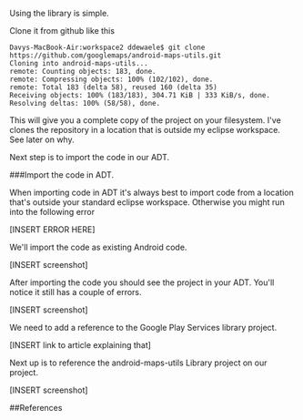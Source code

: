 Using the library is simple.

Clone it from github like this

	Davys-MacBook-Air:workspace2 ddewaele$ git clone https://github.com/googlemaps/android-maps-utils.git
	Cloning into android-maps-utils...
	remote: Counting objects: 183, done.
	remote: Compressing objects: 100% (102/102), done.
	remote: Total 183 (delta 58), reused 160 (delta 35)
	Receiving objects: 100% (183/183), 304.71 KiB | 333 KiB/s, done.
	Resolving deltas: 100% (58/58), done.

This will give you a complete copy of the project on your filesystem. I've clones the repository in a location that is outside my eclipse workspace.
See later on why.

Next step is to import the code in our ADT.

###Import the code in ADT.

When importing code in ADT it's always best to import code from a location that's outside your standard eclipse workspace.
Otherwise you might run into the following error 

[INSERT ERROR HERE]

We'll import the code as  existing Android code.

[INSERT screenshot]

After importing the code you should see the project in your ADT. You'll notice it still has a couple of errors.

[INSERT screenshot]

We need to add a reference to the Google Play Services library project. 

[INSERT link to article explaining that]

Next up is to reference the android-maps-utils Library project on our project.

[INSERT screenshot] 


##References

[0]: http://www.youtube.com/watch?feature=player_embedded&v=nb2X9IjjZpM#!
[1]: https://github.com/googlemaps/android-maps-utils
[2]: https://developers.google.com/live/shows/585386324 "Fireside Chat with the Google Maps Team"
